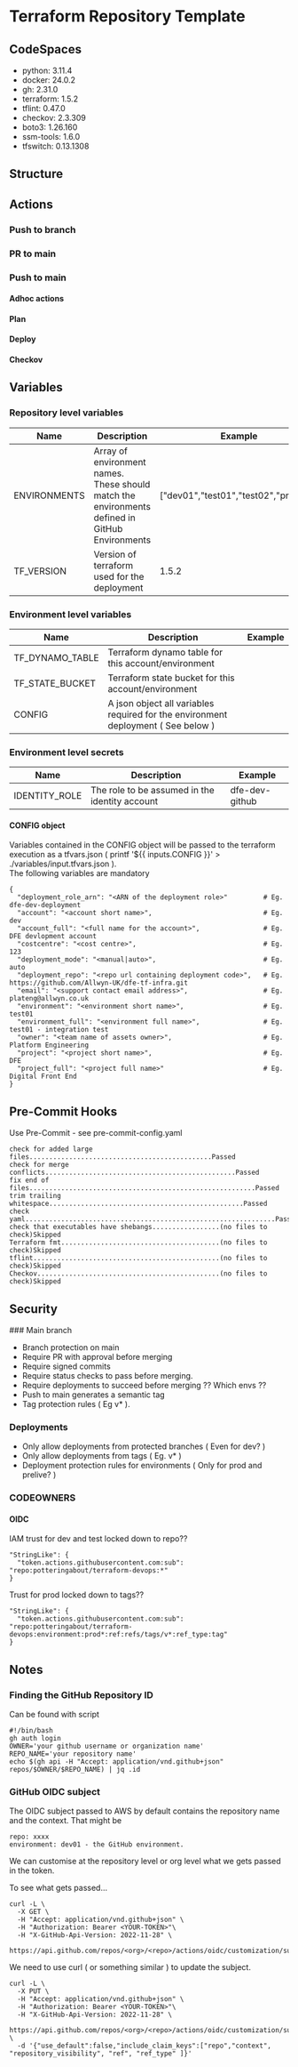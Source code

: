 # Terraform Repository Template

## CodeSpaces

- python:  3.11.4
- docker:  24.0.2
- gh:  2.31.0
- terraform:  1.5.2
- tflint:  0.47.0
- checkov:  2.3.309
- boto3:  1.26.160
- ssm-tools:  1.6.0
- tfswitch:  0.13.1308

## Structure

## Actions

### Push to branch

### PR to main

### Push to main

#### Adhoc actions

#### Plan

#### Deploy

#### Checkov

## Variables

### Repository level variables

|Name|Description|Example|
|---|---|---|
|ENVIRONMENTS|Array of environment names.  These should match the environments defined in GitHub Environments|["dev01","test01","test02","prod01"]|
|TF_VERSION|Version of terraform used for the deployment|1.5.2|

### Environment level variables

|Name|Description|Example|
|---|---|---|
|TF_DYNAMO_TABLE|Terraform dynamo table for this account/environment||
|TF_STATE_BUCKET|Terraform state bucket for this account/environment||
|CONFIG|A json object all variables required for the environment deployment ( See below )||

### Environment level secrets
|Name|Description|Example|
|---|---|---|
|IDENTITY_ROLE|The role to be assumed in the identity account|dfe-dev-github|

#### CONFIG object

Variables contained in the CONFIG object will be passed to the terraform execution
as a tfvars.json ( printf '${{ inputs.CONFIG }}' > ./variables/input.tfvars.json ).  
The following variables are mandatory

    {
      "deployment_role_arn": "<ARN of the deployment role>"         # Eg. dfe-dev-deployment
      "account": "<account short name>",                            # Eg. dev
      "account_full": "<full name for the account>",                # Eg. DFE devlopment account
      "costcentre": "<cost centre>",                                # Eg. 123
      "deployment_mode": "<manual|auto>",                           # Eg. auto
      "deployment_repo": "<repo url containing deployment code>",   # Eg. https://github.com/Allwyn-UK/dfe-tf-infra.git
      "email": "<support contact email address>",                   # Eg. plateng@allwyn.co.uk
      "environment": "<environment short name>",                    # Eg. test01
      "environment_full": "<environment full name>",                # Eg. test01 - integration test
      "owner": "<team name of assets owner>",                       # Eg. Platform Engineering
      "project": "<project short name>",                            # Eg. DFE
      "project_full": "<project full name>"                         # Eg. Digital Front End
    }



## Pre-Commit Hooks

Use Pre-Commit - see pre-commit-config.yaml

    check for added large files..............................................Passed
    check for merge conflicts................................................Passed
    fix end of files.........................................................Passed
    trim trailing whitespace.................................................Passed
    check yaml...............................................................Passed
    check that executables have shebangs.................(no files to check)Skipped
    Terraform fmt........................................(no files to check)Skipped
    tflint...............................................(no files to check)Skipped
    Checkov..............................................(no files to check)Skipped

## Security

### Main branch

* Branch protection on main
* Require PR with approval before merging
* Require signed commits
* Require status checks to pass before merging.
* Require deployments to succeed before merging ?? Which envs ??
* Push to main generates a semantic tag
* Tag protection rules ( Eg v* ).

### Deployments

* Only allow deployments from protected branches ( Even for dev? )
* Only allow deployments from tags ( Eg. v* )
* Deployment protection rules for environments ( Only for prod and prelive? )

### CODEOWNERS


#### OIDC

IAM trust for dev and test locked down to repo??

    "StringLike": {
      "token.actions.githubusercontent.com:sub": "repo:potteringabout/terraform-devops:*"
    }

Trust for prod locked down to tags??

    "StringLike": {
      "token.actions.githubusercontent.com:sub": "repo:potteringabout/terraform-devops:environment:prod*:ref:refs/tags/v*:ref_type:tag"
    }

## Notes

### Finding the GitHub Repository ID

Can be found with script

    #!/bin/bash
    gh auth login
    OWNER='your github username or organization name'
    REPO_NAME='your repository name'
    echo $(gh api -H "Accept: application/vnd.github+json" repos/$OWNER/$REPO_NAME) | jq .id

### GitHub OIDC subject

The OIDC subject passed to AWS by default contains the repository name and the context.
That might be

    repo: xxxx
    environment: dev01 - the GitHub environment.

We can customise at the repository level or org level what we gets passed in the token.

To see what gets passed...

    curl -L \
      -X GET \
      -H "Accept: application/vnd.github+json" \
      -H "Authorization: Bearer <YOUR-TOKEN>"\
      -H "X-GitHub-Api-Version: 2022-11-28" \
      https://api.github.com/repos/<org>/<repo>/actions/oidc/customization/sub

We need to use curl ( or something similar ) to update the subject.

    curl -L \
      -X PUT \
      -H "Accept: application/vnd.github+json" \
      -H "Authorization: Bearer <YOUR-TOKEN>"\
      -H "X-GitHub-Api-Version: 2022-11-28" \
      https://api.github.com/repos/<org>/<repo>/actions/oidc/customization/sub \
      -d '{"use_default":false,"include_claim_keys":["repo","context", "repository_visibility", "ref", "ref_type" ]}'
